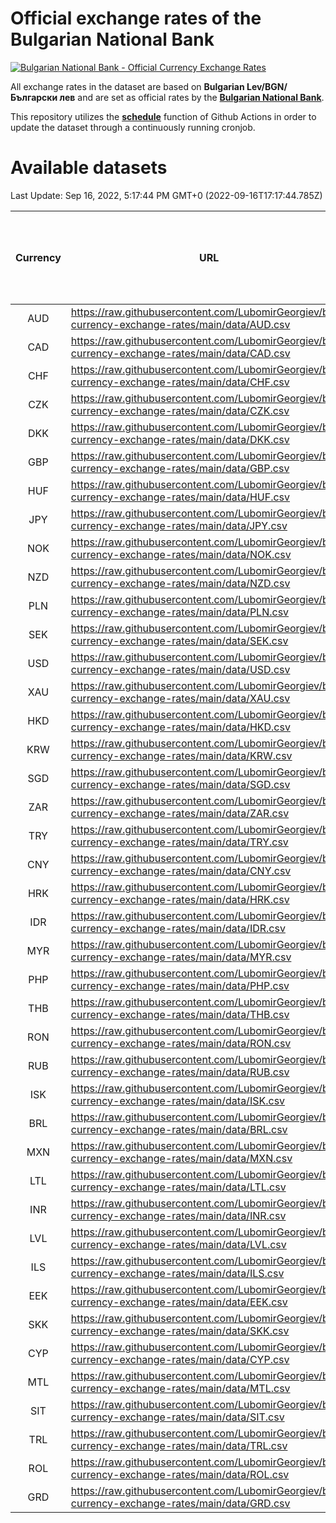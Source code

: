 # Official exchange rates of the Bulgarian National Bank

[![Bulgarian National Bank - Official Currency Exchange Rates](https://github.com/LubomirGeorgiev/bnb-currency-exchange-rates/actions/workflows/update-rates.yml/badge.svg?branch=main)](https://github.com/LubomirGeorgiev/bnb-currency-exchange-rates/actions/workflows/update-rates.yml)

All exchange rates in the dataset are based on **Bulgarian Lev/BGN/Български лев** and are set as official rates by the [**Bulgarian National Bank**](https://www.bnb.bg/Statistics/StExternalSector/StExchangeRates/StERForeignCurrencies/index.htm?toLang=_EN).

This repository utilizes the [**schedule**](https://docs.github.com/en/actions/reference/events-that-trigger-workflows) function of Github Actions in order to update the dataset through a continuously running cronjob.

# Available datasets

<!-- START LINKS (DO NOT EVER FU*ING DELETE THIS COMMENT FOR THE LOVE OF YOUR LIFE!!! IF YOU ARE CURIOS HOW IT WORKS, YOU CAN HAVE A LOOK AT ./src/updateReadme.ts) -->

Last Update: Sep 16, 2022, 5:17:44 PM GMT+0 (2022-09-16T17:17:44.785Z)

| Currency | URL                                                                                             | Number of records | Number of missing days that were filled in |
| :------: | ----------------------------------------------------------------------------------------------- | :---------------: | :----------------------------------------: |
|   AUD    | https://raw.githubusercontent.com/LubomirGeorgiev/bnb-currency-exchange-rates/main/data/AUD.csv |       8379        |                    2586                    |
|   CAD    | https://raw.githubusercontent.com/LubomirGeorgiev/bnb-currency-exchange-rates/main/data/CAD.csv |       8379        |                    2586                    |
|   CHF    | https://raw.githubusercontent.com/LubomirGeorgiev/bnb-currency-exchange-rates/main/data/CHF.csv |       8379        |                    2586                    |
|   CZK    | https://raw.githubusercontent.com/LubomirGeorgiev/bnb-currency-exchange-rates/main/data/CZK.csv |       8379        |                    2586                    |
|   DKK    | https://raw.githubusercontent.com/LubomirGeorgiev/bnb-currency-exchange-rates/main/data/DKK.csv |       8379        |                    2586                    |
|   GBP    | https://raw.githubusercontent.com/LubomirGeorgiev/bnb-currency-exchange-rates/main/data/GBP.csv |       8379        |                    2586                    |
|   HUF    | https://raw.githubusercontent.com/LubomirGeorgiev/bnb-currency-exchange-rates/main/data/HUF.csv |       8379        |                    2586                    |
|   JPY    | https://raw.githubusercontent.com/LubomirGeorgiev/bnb-currency-exchange-rates/main/data/JPY.csv |       8379        |                    2586                    |
|   NOK    | https://raw.githubusercontent.com/LubomirGeorgiev/bnb-currency-exchange-rates/main/data/NOK.csv |       8379        |                    2586                    |
|   NZD    | https://raw.githubusercontent.com/LubomirGeorgiev/bnb-currency-exchange-rates/main/data/NZD.csv |       8379        |                    2586                    |
|   PLN    | https://raw.githubusercontent.com/LubomirGeorgiev/bnb-currency-exchange-rates/main/data/PLN.csv |       8379        |                    2586                    |
|   SEK    | https://raw.githubusercontent.com/LubomirGeorgiev/bnb-currency-exchange-rates/main/data/SEK.csv |       8379        |                    2586                    |
|   USD    | https://raw.githubusercontent.com/LubomirGeorgiev/bnb-currency-exchange-rates/main/data/USD.csv |       8379        |                    2586                    |
|   XAU    | https://raw.githubusercontent.com/LubomirGeorgiev/bnb-currency-exchange-rates/main/data/XAU.csv |       8379        |                    2588                    |
|   HKD    | https://raw.githubusercontent.com/LubomirGeorgiev/bnb-currency-exchange-rates/main/data/HKD.csv |       8079        |                    2497                    |
|   KRW    | https://raw.githubusercontent.com/LubomirGeorgiev/bnb-currency-exchange-rates/main/data/KRW.csv |       8079        |                    2497                    |
|   SGD    | https://raw.githubusercontent.com/LubomirGeorgiev/bnb-currency-exchange-rates/main/data/SGD.csv |       8079        |                    2497                    |
|   ZAR    | https://raw.githubusercontent.com/LubomirGeorgiev/bnb-currency-exchange-rates/main/data/ZAR.csv |       8079        |                    2497                    |
|   TRY    | https://raw.githubusercontent.com/LubomirGeorgiev/bnb-currency-exchange-rates/main/data/TRY.csv |       6442        |                    1993                    |
|   CNY    | https://raw.githubusercontent.com/LubomirGeorgiev/bnb-currency-exchange-rates/main/data/CNY.csv |       6322        |                    1957                    |
|   HRK    | https://raw.githubusercontent.com/LubomirGeorgiev/bnb-currency-exchange-rates/main/data/HRK.csv |       6322        |                    1957                    |
|   IDR    | https://raw.githubusercontent.com/LubomirGeorgiev/bnb-currency-exchange-rates/main/data/IDR.csv |       6322        |                    1957                    |
|   MYR    | https://raw.githubusercontent.com/LubomirGeorgiev/bnb-currency-exchange-rates/main/data/MYR.csv |       6322        |                    1957                    |
|   PHP    | https://raw.githubusercontent.com/LubomirGeorgiev/bnb-currency-exchange-rates/main/data/PHP.csv |       6322        |                    1957                    |
|   THB    | https://raw.githubusercontent.com/LubomirGeorgiev/bnb-currency-exchange-rates/main/data/THB.csv |       6322        |                    1957                    |
|   RON    | https://raw.githubusercontent.com/LubomirGeorgiev/bnb-currency-exchange-rates/main/data/RON.csv |       6263        |                    1939                    |
|   RUB    | https://raw.githubusercontent.com/LubomirGeorgiev/bnb-currency-exchange-rates/main/data/RUB.csv |       6123        |                    1894                    |
|   ISK    | https://raw.githubusercontent.com/LubomirGeorgiev/bnb-currency-exchange-rates/main/data/ISK.csv |       5380        |                    1665                    |
|   BRL    | https://raw.githubusercontent.com/LubomirGeorgiev/bnb-currency-exchange-rates/main/data/BRL.csv |       5352        |                    1660                    |
|   MXN    | https://raw.githubusercontent.com/LubomirGeorgiev/bnb-currency-exchange-rates/main/data/MXN.csv |       5352        |                    1660                    |
|   LTL    | https://raw.githubusercontent.com/LubomirGeorgiev/bnb-currency-exchange-rates/main/data/LTL.csv |       5273        |                    1617                    |
|   INR    | https://raw.githubusercontent.com/LubomirGeorgiev/bnb-currency-exchange-rates/main/data/INR.csv |       4983        |                    1544                    |
|   LVL    | https://raw.githubusercontent.com/LubomirGeorgiev/bnb-currency-exchange-rates/main/data/LVL.csv |       4911        |                    1506                    |
|   ILS    | https://raw.githubusercontent.com/LubomirGeorgiev/bnb-currency-exchange-rates/main/data/ILS.csv |       4257        |                    1323                    |
|   EEK    | https://raw.githubusercontent.com/LubomirGeorgiev/bnb-currency-exchange-rates/main/data/EEK.csv |       4119        |                    1260                    |
|   SKK    | https://raw.githubusercontent.com/LubomirGeorgiev/bnb-currency-exchange-rates/main/data/SKK.csv |       3091        |                    948                     |
|   CYP    | https://raw.githubusercontent.com/LubomirGeorgiev/bnb-currency-exchange-rates/main/data/CYP.csv |       3023        |                    922                     |
|   MTL    | https://raw.githubusercontent.com/LubomirGeorgiev/bnb-currency-exchange-rates/main/data/MTL.csv |       2723        |                    833                     |
|   SIT    | https://raw.githubusercontent.com/LubomirGeorgiev/bnb-currency-exchange-rates/main/data/SIT.csv |       2661        |                    812                     |
|   TRL    | https://raw.githubusercontent.com/LubomirGeorgiev/bnb-currency-exchange-rates/main/data/TRL.csv |       1935        |                    591                     |
|   ROL    | https://raw.githubusercontent.com/LubomirGeorgiev/bnb-currency-exchange-rates/main/data/ROL.csv |       1816        |                    558                     |
|   GRD    | https://raw.githubusercontent.com/LubomirGeorgiev/bnb-currency-exchange-rates/main/data/GRD.csv |        359        |                    107                     |

<!-- END LINKS (DO NOT EVER FU*ING DELETE THIS COMMENT FOR THE LOVE OF YOUR LIFE!!! IF YOU ARE CURIOS HOW IT WORKS, YOU CAN HAVE A LOOK AT ./src/updateReadme.ts) -->
